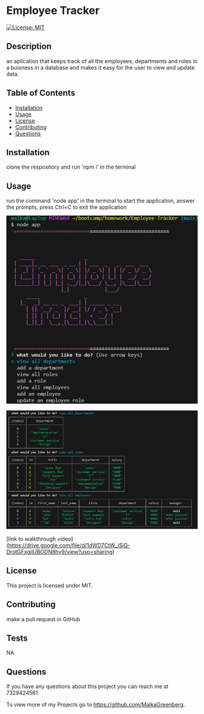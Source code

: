 # Employee Tracker
  [![License: MIT](https://img.shields.io/badge/License-MIT-yellow.svg)](https://opensource.org/licenses/MIT)

  ## Description
  an aplication that keeps track of all the employees, departments and roles in a buisness in a database and makes it easy for the user to view and update data.

  ## Table of Contents 
  - [Installation](#installation)
  - [Usage](#usage)
  - [License](#license)
  - [Contributing](#contributing)
  - [Questions](#questions)

  ## Installation
  clone the respository and run 'npm i' in the terminal

  ## Usage
  run the command 'node app' in the terminal to start the application, answer the prompts, press Ctrl+C to exit the application

  ![screenshot](/assets/Screenshot1.png)

  ![screenshot1](assets/Screenshot.png)

  [link to walkthrough video] (https://drive.google.com/file/d/1dWD7CtW_iSjQ-DrotGFxgjlUBODN8hy9/view?usp=sharing)

  ## License
  This project is licensed under MIT.


  ## Contributing
  make a pull request  in GitHub 

  ## Tests
  NA

  ## Questions
  If you have any questions about this project you can reach me at 7329424561.

  To view more of my Projects go to https://github.com/MalkaGreenberg.
